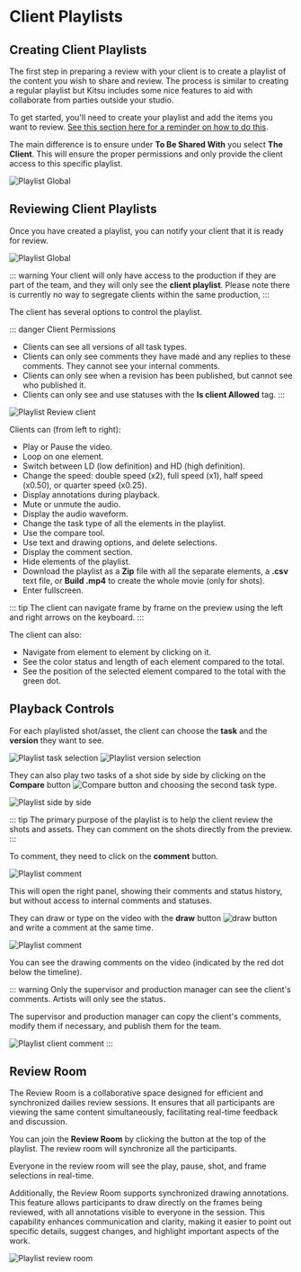 # Client Playlists

## Creating Client Playlists

The first step in preparing a review with your client is to create a playlist of the content you wish to share and review. The process is similar to creating a regular playlist but Kitsu includes some nice features to aid with collaborate from parties outside your studio.

To get started, you'll need to create your playlist and add the items you want to review. [See this section here for a reminder on how to do this](../review/README.md#create-a-playlist).

The main difference is to ensure under **To Be Shared With** you select **The Client**. This will ensure the proper permissions and only provide the client access to this specific playlist.

![Playlist Global](../img/getting-started/client_playlist_create.png)

## Reviewing Client Playlists

Once you have created a playlist, you can notify your client that it is ready for review.

![Playlist Global](../img/getting-started/playlist_global_client.png)

::: warning
Your client will only have access to the production if they are part of the team, and they will only see the **client playlist**. Please note there is currently no way to segregate clients within the same production, 
:::

The client has several options to control the playlist.

::: danger Client Permissions
- Clients can see all versions of all task types.
- Clients can only see comments they have made and any replies to these comments. They cannot see your internal comments.
- Clients can only see when a revision has been published, but cannot see who published it.
- Clients can only see and use statuses with the **Is client Allowed** tag.
:::

![Playlist Review client](../img/getting-started/playlist_review_client.png)

Clients can (from left to right):
* Play or Pause the video.
* Loop on one element.
* Switch between LD (low definition) and HD (high definition).
* Change the speed: double speed (x2), full speed (x1), half speed (x0.50), or quarter speed (x0.25).
* Display annotations during playback.
* Mute or unmute the audio.
* Display the audio waveform.
* Change the task type of all the elements in the playlist.
* Use the compare tool.
* Use text and drawing options, and delete selections.
* Display the comment section.
* Hide elements of the playlist.
* Download the playlist as a **Zip** file with all the separate elements, a **.csv** text file, or **Build .mp4** to create the whole movie (only for shots).
* Enter fullscreen.

::: tip
The client can navigate frame by frame on the preview using the left and right arrows on the keyboard.
:::

The client can also:
* Navigate from element to element by clicking on it.
* See the color status and length of each element compared to the total.
* See the position of the selected element compared to the total with the green dot.

## Playback Controls

For each playlisted shot/asset, the client can choose the **task** and the **version** they want to see.

![Playlist task selection](../img/getting-started/playlist_task_selection.png)
![Playlist version selection](../img/getting-started/playlist_version_selection.png)

They can also play two tasks of a shot side by side by clicking on the **Compare** button ![Compare button](../img/getting-started/compare_button.png) and choosing the second task type.

![Playlist side by side](../img/getting-started/playlist_side_by_side.png)

::: tip
The primary purpose of the playlist is to help the client review the shots and assets. They can comment on the shots directly from the preview.
:::

To comment, they need to click on the **comment** button.

![Playlist comment](../img/getting-started/playlist_comment_button_client.png)

This will open the right panel, showing their comments and status history, but without access to internal comments and statuses.

They can draw or type on the video with the **draw** button ![draw button](../img/getting-started/draw.png) and write a comment at the same time.

![Playlist comment](../img/getting-started/playlist_comment_client.png)

You can see the drawing comments on the video (indicated by the red dot below the timeline).

::: warning 
Only the supervisor and production manager can see the client's comments. Artists will only see the status.

The supervisor and production manager can copy the client's comments, modify them if necessary, and publish them for the team.

![Playlist client comment](../img/getting-started/client_comment.png)
:::

## Review Room

The Review Room is a collaborative space designed for efficient and synchronized dailies review sessions. It ensures that all participants are viewing the same content simultaneously, facilitating real-time feedback and discussion.

You can join the **Review Room** by clicking the button at the top of the playlist. The review room will synchronize all the participants.

Everyone in the review room will see the play, pause, shot, and frame selections in real-time.

Additionally, the Review Room supports synchronized drawing annotations. This feature allows participants to draw directly on the frames being reviewed, with all annotations visible to everyone in the session. This capability enhances communication and clarity, making it easier to point out specific details, suggest changes, and highlight important aspects of the work.

![Playlist review room](../img/getting-started/playlist_review_room.png)

